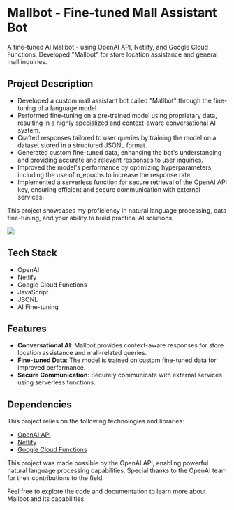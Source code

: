 # Mallbot - Fine-tuned Mall Assistant Bot

A fine-tuned AI Mallbot - using OpenAI API, Netlify, and Google Cloud Functions. Developed "Mallbot" for store location assistance and general mall inquiries.

## Project Description

- Developed a custom mall assistant bot called "Mallbot" through the fine-tuning of a language model.
- Performed fine-tuning on a pre-trained model using proprietary data, resulting in a highly specialized and context-aware conversational AI system.
- Crafted responses tailored to user queries by training the model on a dataset stored in a structured JSONL format.
- Generated custom fine-tuned data, enhancing the bot's understanding and providing accurate and relevant responses to user inquiries.
- Improved the model's performance by optimizing hyperparameters, including the use of n_epochs to increase the response rate.
- Implemented a serverless function for secure retrieval of the OpenAI API key, ensuring efficient and secure communication with external services.

This project showcases my proficiency in natural language processing, data fine-tuning, and your ability to build practical AI solutions. 

![](images/jelaniportfolio.png)
## Tech Stack

- OpenAI
- Netlify
- Google Cloud Functions
- JavaScript
- JSONL
- AI Fine-tuning

## Features

- **Conversational AI**: Mallbot provides context-aware responses for store location assistance and mall-related queries.
- **Fine-tuned Data**: The model is trained on custom fine-tuned data for improved performance.
- **Secure Communication**: Securely communicate with external services using serverless functions.

## Dependencies

This project relies on the following technologies and libraries:

- [OpenAI API](https://openai.com)
- [Netlify](https://netlify.com)
- [Google Cloud Functions](https://cloud.google.com/functions)

This project was made possible by the OpenAI API, enabling powerful natural language processing capabilities. Special thanks to the OpenAI team for their contributions to the field.

Feel free to explore the code and documentation to learn more about Mallbot and its capabilities.


